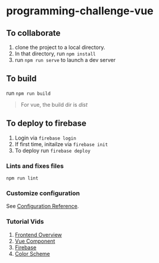 # programming-challenge-vue

## To collaborate

1. clone the project to a local directory.  
2. In that directory, run `npm install`
3. run `npm run serve` to launch a dev server

## To build

run `npm run build`

> For vue, the build dir is *dist*

## To deploy to firebase
1. Login via `firebase login`
2. If first time, initailze via `firebase init`
3. To deploy run `firebase deploy`

### Lints and fixes files
```
npm run lint
```

### Customize configuration
See [Configuration Reference](https://cli.vuejs.org/config/).

### Tutorial Vids

1. [Frontend Overview](https://youtu.be/xulHW2UIVIg)
2. [Vue Component](https://youtu.be/wLuRpXKUOpM)
3. [Firebase](https://youtu.be/T7hSSBnIRXU)
4. [Color Scheme](https://youtu.be/crrYijRZ-9M)
